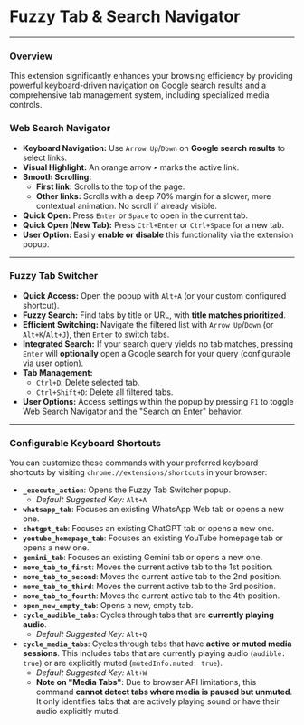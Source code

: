 # Fuzzy Tab & Search Navigator
---

### Overview
This extension significantly enhances your browsing efficiency by providing powerful keyboard-driven navigation on Google search results and a comprehensive tab management system, including specialized media controls.

### Web Search Navigator
* **Keyboard Navigation:** Use `Arrow Up`/`Down` on **Google search results** to select links.
* **Visual Highlight:** An orange arrow `➤` marks the active link.
* **Smooth Scrolling:**
    * **First link:** Scrolls to the top of the page.
    * **Other links:** Scrolls with a deep 70% margin for a slower, more contextual animation. No scroll if already visible.
* **Quick Open:** Press `Enter` or `Space` to open in the current tab.
* **Quick Open (New Tab):** Press `Ctrl+Enter` or `Ctrl+Space` for a new tab.
* **User Option:** Easily **enable or disable** this functionality via the extension popup.

---

### Fuzzy Tab Switcher
* **Quick Access:** Open the popup with `Alt+A` (or your custom configured shortcut).
* **Fuzzy Search:** Find tabs by title or URL, with **title matches prioritized**.
* **Efficient Switching:** Navigate the filtered list with `Arrow Up`/`Down` (or `Alt+K`/`Alt+J`), then `Enter` to switch tabs.
* **Integrated Search:** If your search query yields no tab matches, pressing `Enter` will **optionally** open a Google search for your query (configurable via user option).
* **Tab Management:**
    * `Ctrl+D`: Delete selected tab.
    * `Ctrl+Shift+D`: Delete all filtered tabs.
* **User Options:** Access settings within the popup by pressing `F1` to toggle Web Search Navigator and the "Search on Enter" behavior.

---

### Configurable Keyboard Shortcuts
You can customize these commands with your preferred keyboard shortcuts by visiting `chrome://extensions/shortcuts` in your browser:

* **`_execute_action`**: Opens the Fuzzy Tab Switcher popup.
    * *Default Suggested Key:* `Alt+A`
* **`whatsapp_tab`**: Focuses an existing WhatsApp Web tab or opens a new one.
* **`chatgpt_tab`**: Focuses an existing ChatGPT tab or opens a new one.
* **`youtube_homepage_tab`**: Focuses an existing YouTube homepage tab or opens a new one.
* **`gemini_tab`**: Focuses an existing Gemini tab or opens a new one.
* **`move_tab_to_first`**: Moves the current active tab to the 1st position.
* **`move_tab_to_second`**: Moves the current active tab to the 2nd position.
* **`move_tab_to_third`**: Moves the current active tab to the 3rd position.
* **`move_tab_to_fourth`**: Moves the current active tab to the 4th position.
* **`open_new_empty_tab`**: Opens a new, empty tab.
* **`cycle_audible_tabs`**: Cycles through tabs that are **currently playing audio**.
    * *Default Suggested Key:* `Alt+Q`
* **`cycle_media_tabs`**: Cycles through tabs that have **active or muted media sessions**. This includes tabs that are currently playing audio (`audible: true`) or are explicitly muted (`mutedInfo.muted: true`).
    * *Default Suggested Key:* `Alt+W`
    * **Note on "Media Tabs"**: Due to browser API limitations, this command **cannot detect tabs where media is paused but unmuted**. It only identifies tabs that are actively playing sound or have their audio explicitly muted.
